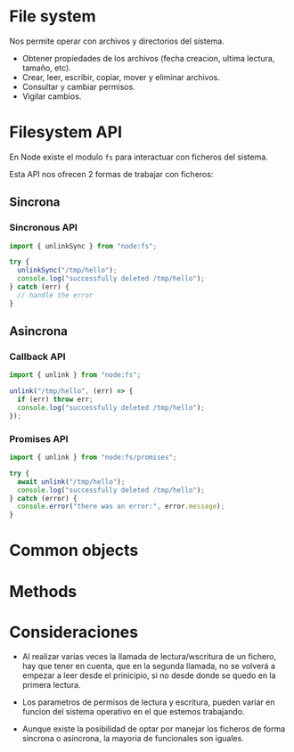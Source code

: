 # File system

Nos permite operar con archivos y directorios del sistema.

- Obtener propiedades de los archivos (fecha creacion, ultima lectura, tamaño, etc).
- Crear, leer, escribir, copiar, mover y eliminar archivos.
- Consultar y cambiar permisos.
- Vigilar cambios.

# Filesystem API

En Node existe el modulo `fs` para interactuar con ficheros del sistema.

Esta API nos ofrecen 2 formas de trabajar con ficheros:

## Sincrona

### Sincronous API

```js
import { unlinkSync } from "node:fs";

try {
  unlinkSync("/tmp/hello");
  console.log("successfully deleted /tmp/hello");
} catch (err) {
  // handle the error
}
```

## Asincrona

### Callback API

```js
import { unlink } from "node:fs";

unlink("/tmp/hello", (err) => {
  if (err) throw err;
  console.log("successfully deleted /tmp/hello");
});
```

### Promises API

```js
import { unlink } from "node:fs/promises";

try {
  await unlink("/tmp/hello");
  console.log("successfully deleted /tmp/hello");
} catch (error) {
  console.error("there was an error:", error.message);
}
```

# Common objects

# Methods

# Consideraciones

- Al realizar varias veces la llamada de lectura/wscritura de un fichero, hay que tener en cuenta, que en la segunda llamada, no se volverá a empezar a leer desde el prinicipio, si no desde donde se quedo en la primera lectura.

- Los parametros de permisos de lectura y escritura, pueden variar en funcion del sistema operativo en el que estemos trabajando.

- Aunque existe la posibilidad de optar por manejar los ficheros de forma sincrona o asincrona, la mayoria de funcionales son iguales.
